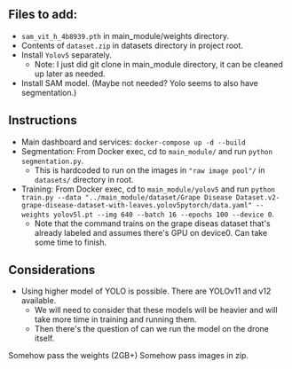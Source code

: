 ## Files to add:

- `sam_vit_h_4b8939.pth` in main_module/weights directory.
- Contents of `dataset.zip` in datasets directory in project root.
- Install `Yolov5` separately.
  - Note: I just did git clone in main_module directory, it can be cleaned up later as needed.
- Install SAM model. (Maybe not needed? Yolo seems to also have segmentation.)

## Instructions

- Main dashboard and services: `docker-compose up -d --build`
- Segmentation: From Docker exec, cd to `main_module/` and run `python segmentation.py`.
  - This is hardcoded to run on the images in `"raw image pool"/` in `datasets/` directory in root.
- Training: From Docker exec, cd to `main_module/yolov5` and run `python train.py --data "../main_module/dataset/Grape Disease Dataset.v2-grape-disease-dataset-with-leaves.yolov5pytorch/data.yaml" --weights yolov5l.pt --img 640 --batch 16 --epochs 100 --device 0`.
  - Note that the command trains on the grape diseas dataset that's already labeled and assumes there's GPU on device0. Can take some time to finish.

## Considerations

- Using higher model of YOLO is possible. There are YOLOv11 and v12 available.
  - We will need to consider that these models will be heavier and will take more time in training and running them.
  - Then there's the question of can we run the model on the drone itself.

Somehow pass the weights (2GB+)
Somehow pass images in zip.
